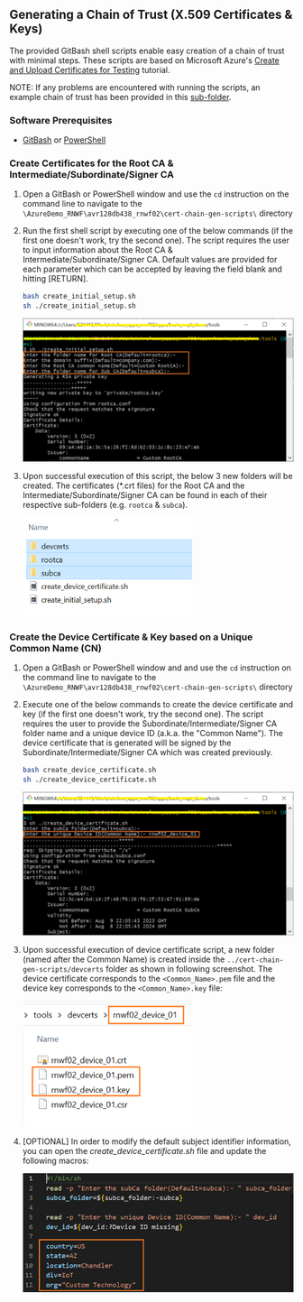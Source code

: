 ## Generating a Chain of Trust (X.509 Certificates & Keys)

The provided GitBash shell scripts enable easy creation of a chain of trust with minimal steps. These scripts are based on Microsoft Azure's [Create and Upload Certificates for Testing](https://learn.microsoft.com/en-us/azure/iot-hub/tutorial-x509-test-certs?tabs=windows) tutorial.

NOTE: If any problems are encountered with running the scripts, an example chain of trust has been provided in this [sub-folder](../cert-chain-gen-tool/).

### Software Prerequisites

- [GitBash](https://git-scm.com/download/win) or [PowerShell](https://learn.microsoft.com/en-us/powershell/scripting/install/installing-powershell-on-windows?view=powershell-7.3)

### Create Certificates for the Root CA & Intermediate/Subordinate/Signer CA

1. Open a GitBash or PowerShell window and use the `cd` instruction on the command line to navigate to the `\AzureDemo_RNWF\avr128db438_rnwf02\cert-chain-gen-scripts\` directory

2. Run the first shell script by executing one of the below commands (if the first one doesn't work, try the second one). The script requires the user to input information about the Root CA & Intermediate/Subordinate/Signer CA. Default values are provided for each parameter which can be accepted by leaving the field blank and hitting [RETURN].

    ```bash
    bash create_initial_setup.sh
    sh ./create_initial_setup.sh
    ```

    <img width="700" src="./media/init_cert_infra.png"></p>

3. Upon successful execution of this script, the below 3 new folders will be created. The certificates (*.crt files) for the Root CA and the Intermediate/Subordinate/Signer CA can be found in each of their respective sub-folders (e.g. `rootca` & `subca`). 

    <img width="300" src="./media/cert_infra_folders.png"></p>

### Create the Device Certificate & Key based on a Unique Common Name (CN)

1. Open a GitBash or PowerShell window and and use the `cd` instruction on the command line to navigate to the `\AzureDemo_RNWF\avr128db438_rnwf02\cert-chain-gen-scripts\` directory

2. Execute one of the below commands to create the device certificate and key (if the first one doesn't work, try the second one). The script requires the user to provide the Subordinate/Intermediate/Signer CA folder name and a unique device ID (a.k.a. the "Common Name"). The device certificate that is generated will be signed by the Subordinate/Intermediate/Signer CA which was created previously.

    ```bash
    bash create_device_certificate.sh
    sh ./create_device_certificate.sh
    ```

    <img width="700" src="./media/dev_cert_cmd.png"></p>

3. Upon successful execution of device certificate script, a new folder (named after the Common Name) is created inside the `../cert-chain-gen-scripts/devcerts` folder as shown in following screenshot. The device certificate corresponds to the `<Common_Name>.pem` file and the device key corresponds to the `<Common_Name>.key` file:

    <img width="300" src="./media/dev_cert_files.png"></p>

4. [OPTIONAL] In order to modify the default subject identifier information, you can open the *create_device_certificate.sh* file and update the following macros:

    <img width="600" src="./media/dev_cert_sub_info.png"></p>
